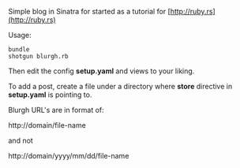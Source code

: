 Simple blog in Sinatra for started as a tutorial for [http://ruby.rs](http://ruby.rs)

Usage:

    bundle
    shotgun blurgh.rb

Then edit the config **setup.yaml** and views to your liking.

To add a post, create a file under a directory where **store**
directive in **setup.yaml** is pointing to.

Blurgh URL's are in format of:

   http://domain/file-name

and not

   http://domain/yyyy/mm/dd/file-name  



